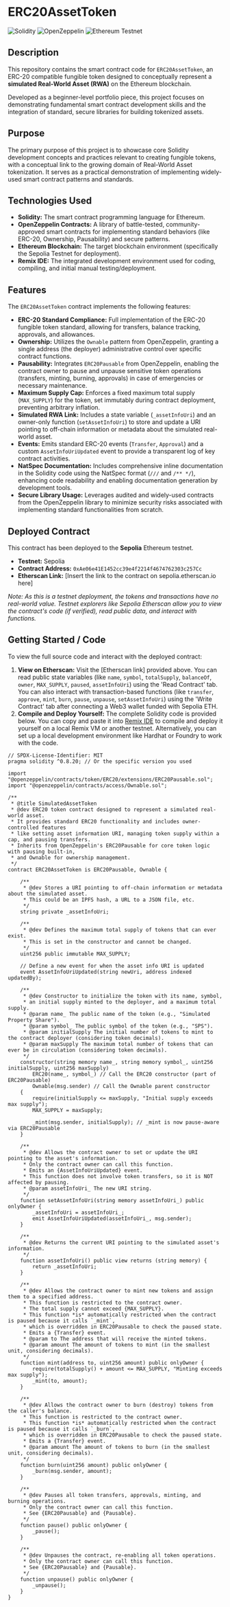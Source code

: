 # ERC20AssetToken

![Solidity](https://img.shields.io/badge/Solidity-%3E%3D0.8.20-blue)
![OpenZeppelin](https://img.shields.io/badge/OpenZeppelin-%5E5.0.0-green)
![Ethereum Testnet](https://img.shields.io/badge/Ethereum-Sepolia%20Testnet-lightgrey)

## Description

This repository contains the smart contract code for `ERC20AssetToken`, an ERC-20 compatible fungible token designed to conceptually represent a **simulated Real-World Asset (RWA)** on the Ethereum blockchain.

Developed as a beginner-level portfolio piece, this project focuses on demonstrating fundamental smart contract development skills and the integration of standard, secure libraries for building tokenized assets.

## Purpose

The primary purpose of this project is to showcase core Solidity development concepts and practices relevant to creating fungible tokens, with a conceptual link to the growing domain of Real-World Asset tokenization. It serves as a practical demonstration of implementing widely-used smart contract patterns and standards.

## Technologies Used

* **Solidity:** The smart contract programming language for Ethereum.
* **OpenZeppelin Contracts:** A library of battle-tested, community-approved smart contracts for implementing standard behaviors (like ERC-20, Ownership, Pausability) and secure patterns.
* **Ethereum Blockchain:** The target blockchain environment (specifically the Sepolia Testnet for deployment).
* **Remix IDE:** The integrated development environment used for coding, compiling, and initial manual testing/deployment.

## Features

The `ERC20AssetToken` contract implements the following features:

* **ERC-20 Standard Compliance:** Full implementation of the ERC-20 fungible token standard, allowing for transfers, balance tracking, approvals, and allowances.
* **Ownership:** Utilizes the `Ownable` pattern from OpenZeppelin, granting a single address (the deployer) administrative control over specific contract functions.
* **Pausability:** Integrates `ERC20Pausable` from OpenZeppelin, enabling the contract owner to pause and unpause sensitive token operations (transfers, minting, burning, approvals) in case of emergencies or necessary maintenance.
* **Maximum Supply Cap:** Enforces a fixed maximum total supply (`MAX_SUPPLY`) for the token, set immutably during contract deployment, preventing arbitrary inflation.
* **Simulated RWA Link:** Includes a state variable (`_assetInfoUri`) and an owner-only function (`setAssetInfoUri`) to store and update a URI pointing to off-chain information or metadata about the simulated real-world asset.
* **Events:** Emits standard ERC-20 events (`Transfer`, `Approval`) and a custom `AssetInfoUriUpdated` event to provide a transparent log of key contract activities.
* **NatSpec Documentation:** Includes comprehensive inline documentation in the Solidity code using the NatSpec format (`///` and `/** */`), enhancing code readability and enabling documentation generation by development tools.
* **Secure Library Usage:** Leverages audited and widely-used contracts from the OpenZeppelin library to minimize security risks associated with implementing standard functionalities from scratch.

## Deployed Contract

This contract has been deployed to the **Sepolia** Ethereum testnet.

* **Testnet:** Sepolia
* **Contract Address:** `0xAe06e41E1452cc39e4f2214f4674762303c257Cc`
* **Etherscan Link:** [Insert the link to the contract on sepolia.etherscan.io here]

*Note: As this is a testnet deployment, the tokens and transactions have no real-world value. Testnet explorers like Sepolia Etherscan allow you to view the contract's code (if verified), read public data, and interact with functions.*

## Getting Started / Code

To view the full source code and interact with the deployed contract:

1.  **View on Etherscan:** Visit the [Etherscan link] provided above. You can read public state variables (like `name`, `symbol`, `totalSupply`, `balanceOf`, `owner`, `MAX_SUPPLY`, `paused`, `assetInfoUri`) using the 'Read Contract' tab. You can also interact with transaction-based functions (like `transfer`, `approve`, `mint`, `burn`, `pause`, `unpause`, `setAssetInfoUri`) using the 'Write Contract' tab after connecting a Web3 wallet funded with Sepolia ETH.
2.  **Compile and Deploy Yourself:** The complete Solidity code is provided below. You can copy and paste it into [Remix IDE](https://remix.ethereum.org/) to compile and deploy it yourself on a local Remix VM or another testnet. Alternatively, you can set up a local development environment like Hardhat or Foundry to work with the code.

```solidity
// SPDX-License-Identifier: MIT
pragma solidity ^0.8.20; // Or the specific version you used

import "@openzeppelin/contracts/token/ERC20/extensions/ERC20Pausable.sol";
import "@openzeppelin/contracts/access/Ownable.sol";

/**
 * @title SimulatedAssetToken
 * @dev ERC20 token contract designed to represent a simulated real-world asset.
 * It provides standard ERC20 functionality and includes owner-controlled features
 * like setting asset information URI, managing token supply within a cap, and pausing transfers.
 * Inherits from OpenZeppelin's ERC20Pausable for core token logic with pausing built-in,
 * and Ownable for ownership management.
 */
contract ERC20AssetToken is ERC20Pausable, Ownable {

    /**
     * @dev Stores a URI pointing to off-chain information or metadata about the simulated asset.
     * This could be an IPFS hash, a URL to a JSON file, etc.
     */
    string private _assetInfoUri;

    /**
     * @dev Defines the maximum total supply of tokens that can ever exist.
     * This is set in the constructor and cannot be changed.
     */
    uint256 public immutable MAX_SUPPLY;

    // Define a new event for when the asset info URI is updated
    event AssetInfoUriUpdated(string newUri, address indexed updatedBy);

    /**
     * @dev Constructor to initialize the token with its name, symbol,
     * an initial supply minted to the deployer, and a maximum total supply.
     * @param name_ The public name of the token (e.g., "Simulated Property Share").
     * @param symbol_ The public symbol of the token (e.g., "SPS").
     * @param initialSupply The initial number of tokens to mint to the contract deployer (considering token decimals).
     * @param maxSupply The maximum total number of tokens that can ever be in circulation (considering token decimals).
     */
    constructor(string memory name_, string memory symbol_, uint256 initialSupply, uint256 maxSupply)
        ERC20(name_, symbol_) // Call the ERC20 constructor (part of ERC20Pausable)
        Ownable(msg.sender) // Call the Ownable parent constructor
    {
        require(initialSupply <= maxSupply, "Initial supply exceeds max supply");
        MAX_SUPPLY = maxSupply;

        _mint(msg.sender, initialSupply); // _mint is now pause-aware via ERC20Pausable
    }

    /**
     * @dev Allows the contract owner to set or update the URI pointing to the asset's information.
     * Only the contract owner can call this function.
     * Emits an {AssetInfoUriUpdated} event.
     * This function does not involve token transfers, so it is NOT affected by pausing.
     * @param assetInfoUri_ The new URI string.
     */
    function setAssetInfoUri(string memory assetInfoUri_) public onlyOwner {
        _assetInfoUri = assetInfoUri_;
        emit AssetInfoUriUpdated(assetInfoUri_, msg.sender);
    }

    /**
     * @dev Returns the current URI pointing to the simulated asset's information.
     */
    function assetInfoUri() public view returns (string memory) {
        return _assetInfoUri;
    }

    /**
     * @dev Allows the contract owner to mint new tokens and assign them to a specified address.
     * This function is restricted to the contract owner.
     * The total supply cannot exceed {MAX_SUPPLY}.
     * This function *is* automatically restricted when the contract is paused because it calls `_mint`,
     * which is overridden in ERC20Pausable to check the paused state.
     * Emits a {Transfer} event.
     * @param to The address that will receive the minted tokens.
     * @param amount The amount of tokens to mint (in the smallest unit, considering decimals).
     */
    function mint(address to, uint256 amount) public onlyOwner {
        require(totalSupply() + amount <= MAX_SUPPLY, "Minting exceeds max supply");
        _mint(to, amount);
    }

    /**
     * @dev Allows the contract owner to burn (destroy) tokens from the caller's balance.
     * This function is restricted to the contract owner.
     * This function *is* automatically restricted when the contract is paused because it calls `_burn`,
     * which is overridden in ERC20Pausable to check the paused state.
     * Emits a {Transfer} event.
     * @param amount The amount of tokens to burn (in the smallest unit, considering decimals).
     */
    function burn(uint256 amount) public onlyOwner {
        _burn(msg.sender, amount);
    }

    /**
     * @dev Pauses all token transfers, approvals, minting, and burning operations.
     * Only the contract owner can call this function.
     * See {ERC20Pausable} and {Pausable}.
     */
    function pause() public onlyOwner {
        _pause();
    }

    /**
     * @dev Unpauses the contract, re-enabling all token operations.
     * Only the contract owner can call this function.
     * See {ERC20Pausable} and {Pausable}.
     */
    function unpause() public onlyOwner {
        _unpause();
    }
}
